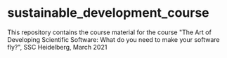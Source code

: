 # sustainable_development_course
This repository contains the course material for the course "The Art of Developing Scientific Software: What do you need to make your software fly?", SSC Heidelberg, March 2021

